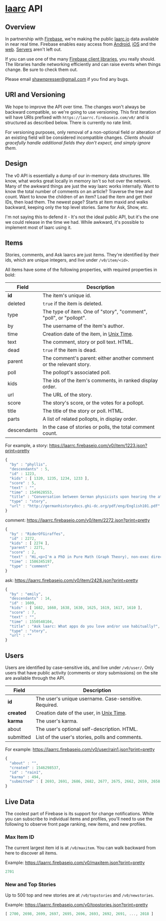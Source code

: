 # [laarc](https://www.laarc.io/) API

## Overview

In partnership with [Firebase](https://firebase.google.com/), we're making the public [laarc.io](https://www.laarc.io/) data available in near real time. Firebase enables easy access from [Android](https://firebase.google.com/docs/android/setup), [iOS](https://firebase.google.com/docs/ios/setup) and the [web](https://firebase.google.com/docs/web/setup). [Servers](https://firebase.google.com/docs/server/setup) aren't left out.

If you can use one of the many [Firebase client libraries](https://firebase.google.com/docs/libraries/), you really should. The libraries handle networking efficiently and can raise events when things change. Be sure to check them out.

Please email shawnpresser@gmail.com if you find any bugs.

## URI and Versioning

We hope to improve the API over time. The changes won't always be backward compatible, so we're going to use versioning. This first iteration will have URIs prefixed with `https://laarrc.firebaseio.com/v0/` and is structured as described below. There is currently no rate limit.

For versioning purposes, only removal of a non-optional field or alteration of an existing field will be considered incompatible changes. *Clients should gracefully handle additional fields they don't expect, and simply ignore them.*

## Design

The v0 API is essentially a dump of our in-memory data structures. We know, what works great locally in memory isn't so hot over the network. Many of the awkward things are just the way laarc works internally. Want to know the total number of comments on an article? Traverse the tree and count. Want to know the children of an item? Load the item and get their IDs, then load them. The newest page? Starts at item maxid and walks backward, keeping only the top level stories. Same for Ask, Show, etc.

I'm not saying this to defend it - It's not the ideal public API, but it's the one we could release in the time we had. While awkward, it's possible to implement most of laarc using it.

## Items

Stories, comments, and Ask laarcs are just items. They're identified by their ids, which are unique integers, and live under `/v0/item/<id>`.

All items have some of the following properties, with required properties in bold:

Field | Description
------|------------
**id** | The item's unique id.
deleted | `true` if the item is deleted.
type | The type of item. One of "story", "comment", "poll", or "pollopt".
by | The username of the item's author.
time | Creation date of the item, in [Unix Time](http://en.wikipedia.org/wiki/Unix_time).
text | The comment, story or poll text. HTML.
dead | `true` if the item is dead.
parent | The comment's parent: either another comment or the relevant story.
poll | The pollopt's associated poll.
kids | The ids of the item's comments, in ranked display order.
url | The URL of the story.
score | The story's score, or the votes for a pollopt.
title | The title of the story or poll. HTML.
parts | A list of related pollopts, in display order.
descendants | In the case of stories or polls, the total comment count.

For example, a story: https://laarrc.firebaseio.com/v0/item/1223.json?print=pretty

```javascript
{
  "by" : "phyllis",
  "descendants" : 5,
  "id" : 1223,
  "kids" : [ 1320, 1235, 1234, 1233 ],
  "score" : 5,
  "text" : "",
  "time" : 1549628553,
  "title" : "Conversation between German physicists upon hearing the atomic bomb was dropped",
  "type" : "story",
  "url" : "http://germanhistorydocs.ghi-dc.org/pdf/eng/English101.pdf"
}
```

comment: https://laarrc.firebaseio.com/v0/item/2272.json?print=pretty

```javascript
{
  "by" : "RiderOfGiraffes",
  "id" : 2272,
  "kids" : [ 2274 ],
  "parent" : 2271,
  "score" : 2,
  "text" : "Hi,<p>I'm a PhD in Pure Math (Graph Theory), non-exec director of a company that does the maritime equivalent of air traffic control, and now a full-time torturer of adults and confuser of children.  I do enrichment and enhancement for math and science, giving 150 to 200 talks and workshops a year.<p>Although probably not this year.  8-(",
  "time" : 1586345197,
  "type" : "comment"
}
```

ask: https://laarrc.firebaseio.com/v0/item/2428.json?print=pretty

```javascript
{
  "by" : "emily",
  "descendants" : 14,
  "id" : 1609,
  "kids" : [ 1682, 1660, 1638, 1630, 1625, 1619, 1617, 1610 ],
  "score" : 7,
  "text" : "",
  "time" : 1550548104,
  "title" : "Ask laarc: What apps do you love and/or use habitually?",
  "type" : "story",
  "url" : ""
}
```

## Users

Users are identified by case-sensitive ids, and live under `/v0/user/`. Only users that have public activity (comments or story submissions) on the site are available through the API.

Field | Description
------|------------
**id** | The user's unique username. Case-sensitive. Required.
**created** | Creation date of the user, in [Unix Time](http://en.wikipedia.org/wiki/Unix_time).
**karma** | The user's karma.
about | The user's optional self-description. HTML.
submitted | List of the user's stories, polls and comments.

For example: https://laarrc.firebaseio.com/v0/user/rain1.json?print=pretty

```javascript
{
  "about" : "",
  "created" : 1546298537,
  "id" : "rain1",
  "karma" : 494,
  "submitted" : [ 2693, 2691, 2686, 2682, 2677, 2675, 2662, 2659, 2658, 2657, 2655, 2654, 2653, 2652, 2651, 2650, 2649, 2648, 2646, 2645, 2640, 2639, 2637, 2634, 2633, 2632, 2629, 2628, 2627, 2626, 2620, 2619, 2618, 2617, 2558, 2556, 2554, 2550, 2547, 2546, 2545, 2542, 2541, 2540, 2537, 2536, 2524, 2520, 2517, 2516, 2514, 2508, 2507, 2505, 2502, 2500, 2498, 2487, 2475, 2462, 2461, 2460, 2459, 2455, 2454, 2453, 2452, 2451, 2450, 2449, 2448, 2447, 2439, 2437, 2427, 2424, 2414, 2409, 2408, 2404, 2402, 2400, 2399, 2398, 2397, 2396, 2395, 2290, 2279, 2274, 2273, 2263, 2252, 2248, 2247, 2235, 2234, 2233, 2232, 2230, 2223, 2222, 2221, 2220, 2195, 2185, 2182, 2180, 2179, 2178, 2174, 2173, 2172, 2171, 2170, 2169, 2168, 2167, 2165, 2164, 2160, 2159, 2157, 2156, 2155, 2153, 2152, 2151, 2150, 2149, 2148, 2147, 2146, 2145, 2144, 2141, 2140, 2135, 2128, 2126, 2124, 2123, 2115, 2113, 2112, 2109, 2108, 2103, 2102, 2101, 2100, 2099, 2098, 2097, 2094, 2092, 2091, 2088, 2087, 2084, 2083, 2081, 2080, 2078, 2077, 2074, 2073, 2071, 2068, 2066, 2057, 2055, 2053, 2052, 2050, 2048, 2046, 2045, 2042, 2039, 2038, 2034, 2030, 2029, 2025, 2021, 2020, 2019, 2018, 2010, 2009, 2006, 2003, 2002, 2000, 1999, 1996, 1995, 1994, 1993, 1991, 1990, 1988, 1987, 1981, 1980, 1972, 1970, 1969, 1968, 1967, 1966, 1965, 1964, 1962, 1961, 1960, 1958, 1938, 1936, 1932, 1924, 1920, 1919, 1916, 1902, 1900, 1892, 1883, 1873, 1870, 1867, 1860, 1858, 1855, 1853, 1852, 1849, 1841, 1840, 1839, 1829, 1828, 1827, 1826, 1824, 1806, 1805, 1797, 1792, 1791, 1790, 1784, 1781, 1780, 1775, 1774, 1762, 1755, 1749, 1727, 1705, 1704, 1703, 1677, 1675, 1674, 1659, 1652, 1646, 1643, 1641, 1640, 1626, 1620, 1611, 1610, 1578, 1574, 1572, 1570, 1541, 1483, 1476, 1460, 1445, 1444, 1433, 1430, 1422, 1401, 1400, 1380, 1361, 1360, 1359, 1354, 1352, 1350, 1349, 1348, 1347, 1341, 1280, 1278, 1277, 1274, 1273, 1272, 1271, 1270, 1269, 1242, 1237, 1236, 1235, 1234, 1233, 1232, 1231, 1221, 1220, 1210, 1189, 1146, 1121, 1115, 1114, 1066, 1065, 1051, 1040, 1039, 1032, 1031, 1030, 1029, 975, 972, 969, 967, 965, 956, 920, 909, 880, 878, 876, 873, 864, 843, 841, 839, 838, 830, 822, 820, 819, 818, 812, 811, 810, 800, 786, 785, 784, 783, 755, 754, 752, 733, 726, 722, 712, 711, 710, 708, 706, 705, 675, 667, 666, 649, 621, 608, 584, 583, 578, 565, 564, 560, 518, 516, 496, 494, 493, 492, 491, 483, 478, 469, 456, 455, 446, 429, 412, 411, 409, 396, 395, 394, 357, 356, 355, 316, 303, 276, 247, 246, 236, 233, 232 ]
}
```

## Live Data

The coolest part of Firebase is its support for change notifications. While you can subscribe to individual items and profiles, you'll need to use the following to observe front page ranking, new items, and new profiles.

### Max Item ID

The current largest item id is at `/v0/maxitem`. You can walk backward from here to discover all items.

Example: https://laarrc.firebaseio.com/v0/maxitem.json?print=pretty

```javascript
2701
```

### New and Top Stories

Up to 500 top and new stories are at `/v0/topstories` and `/v0/newstories`.

Example: https://laarrc.firebaseio.com/v0/topstories.json?print=pretty

```javascript
[ 2700, 2698, 2699, 2697, 2695, 2696, 2693, 2692, 2691, ..., 2018 ]
```

